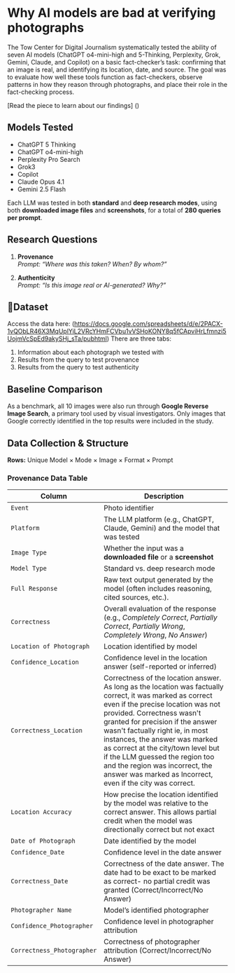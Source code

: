 # Why AI models are bad at verifying photographs

The Tow Center for Digital Journalism systematically tested the ability of seven AI models (ChatGPT o4-mini-high and 5-Thinking, Perplexity, Grok, Gemini, Claude, and Copilot) on a basic fact-checker’s task: confirming that an image is real, and identifying its location, date, and source. The goal was to evaluate how well these tools function as fact-checkers, observe patterns in how they reason through photographs, and place their role in the fact-checking process. 

[Read the piece to learn about our findings] ()

## Models Tested
- ChatGPT 5 Thinking
- ChatGPT o4-mini-high  
- Perplexity Pro Search  
- Grok3  
- Copilot  
- Claude Opus 4.1  
- Gemini 2.5 Flash  

Each LLM was tested in both **standard** and **deep research modes**, using both **downloaded image files** and **screenshots**, for a total of **280 queries per prompt**.


## Research Questions
1. **Provenance**  
   *Prompt:* *“Where was this taken? When? By whom?”*   

2. **Authenticity**  
   *Prompt:* *“Is this image real or AI-generated? Why?”*


## 📂Dataset
Access the data here: (https://docs.google.com/spreadsheets/d/e/2PACX-1vQObLR46X3MqUplYiL2VRcYHmFCVbu1vVSHoKONY8q5fCApviHrLfmnzi5UojmVcSpEd9akySHj_sTa/pubhtml)
There are three tabs: 
1. Information about each photograph we tested with
2. Results from the query to test provenance
3. Results from the query to test authenticity

## Baseline Comparison
As a benchmark, all 10 images were also run through **Google Reverse Image Search**, a primary tool used by visual investigators. Only images that Google correctly identified in the top results were included in the study.


## Data Collection & Structure
**Rows:** Unique Model × Mode × Image × Format × Prompt

### Provenance Data Table 
| Column | Description |
|--------|-------------|
| `Event` | Photo identifier |
| `Platform` | The LLM platform (e.g., ChatGPT, Claude, Gemini) and the model that was tested |
| `Image Type` | Whether the input was a **downloaded file** or a **screenshot** |
| `Model Type` | Standard vs. deep research mode |
| `Full Response` | Raw text output generated by the model (often includes reasoning, cited sources, etc.). |
| `Correctness` | Overall evaluation of the response (e.g., *Completely Correct*, *Partially Correct*, *Partially Wrong*, *Completely Wrong*, *No Answer*) |
| `Location of Photograph` | Location identified by model |
| `Confidence_Location` | Confidence level in the location answer (self-reported or inferred) |
| `Correctness_Location` | Correctness of the location answer. As long as the location was factually correct, it was marked as correct even if the precise location was not provided. Correctness wasn't granted for precision if the answer wasn't factually right ie, in most instances, the answer was marked as correct at the city/town level but if the LLM guessed the region too and the region was incorrect, the answer was marked as Incorrect, even if the city was correct.  |
| `Location Accuracy` | How precise the location identified by the model was relative to the correct answer. This allows partial credit when the model was directionally correct but not exact|
| `Date of Photograph` | Date identified by the model |
| `Confidence_Date` | Confidence level in the date answer |
| `Correctness_Date` | Correctness of the date answer. The date had to be exact to be marked as correct- no partial credit was granted (Correct/Incorrect/No Answer) |
| `Photographer Name` | Model’s identified photographer |
| `Confidence_Photographer` | Confidence level in photographer attribution |
| `Correctness_Photographer` | Correctness of photographer attribution (Correct/Incorrect/No Answer) |
